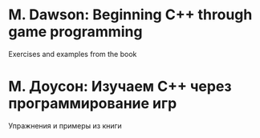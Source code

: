 # M. Dawson: Beginning C++ through game programming
Exercises and examples from the book

# М. Доусон: Изучаем C++ через программирование игр
Упражнения и примеры из книги
